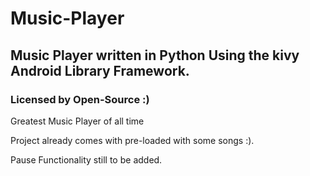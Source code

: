# Music-Player
## Music Player written in Python Using the kivy Android Library Framework.
### Licensed by Open-Source :)

Greatest Music Player of all time

Project already comes with pre-loaded with some songs :).

Pause Functionality still to be added.




